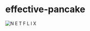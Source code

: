 # effective-pancake
![N E T F L I X](https://user-images.githubusercontent.com/106990507/173177531-06419850-9944-4cf0-921e-c1e2723ee19a.png)

